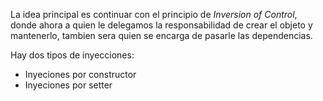 La idea principal es continuar con el principio de *Inversion of Control*, donde ahora a quien le delegamos la responsabilidad de crear el objeto y mantenerlo, tambien sera quien se encarga de pasarle las dependencias.  

Hay dos tipos de inyecciones: 
- Inyeciones por constructor
- Inyeciones por setter
